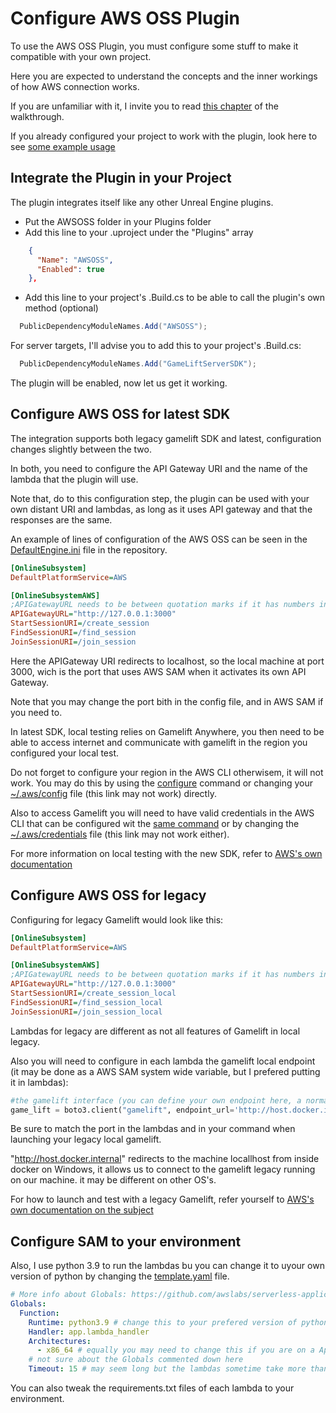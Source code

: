 # Configure AWS OSS Plugin

To use the AWS OSS Plugin, you must configure some stuff to make it compatible with your own project.

Here you are expected to understand the concepts and the inner workings of how AWS connection works.

If you are unfamiliar with it, I invite you to read [this chapter]() of the walkthrough.

If you already configured your project to work with the plugin, look here to see [some example usage](Usage.md)

## Integrate the Plugin in your Project

The plugin integrates itself like any other Unreal Engine plugins.

- Put the AWSOSS folder in your Plugins folder
- Add this line to your .uproject under the "Plugins" array
  
```json
    {
      "Name": "AWSOSS",
      "Enabled": true
    },
```

- Add this line to your project's .Build.cs to be able to call the plugin's own method (optional)

```cs
  PublicDependencyModuleNames.Add("AWSOSS");
```

For server targets, I'll advise you to add this to your project's .Build.cs:

```cs
  PublicDependencyModuleNames.Add("GameLiftServerSDK");
```

The plugin will be enabled, now let us get it working.

## Configure AWS OSS for latest SDK

The integration supports both legacy gamelift SDK and latest, configuration changes slightly between the two.

In both, you need to configure the API Gateway URI and the name of the lambda that the plugin will use.

Note that, do to this configuration step, the plugin can be used with your own distant URI and lambdas, as long as it uses API gateway and that the responses are the same.

An example of lines of configuration of the AWS OSS can be seen in the [DefaultEngine.ini](Config/DefaultEngine.ini) file in the repository.

```ini
[OnlineSubsystem]
DefaultPlatformService=AWS

[OnlineSubsystemAWS]
;APIGatewayURL needs to be between quotation marks if it has numbers in it (as it is a URL)
APIGatewayURL="http://127.0.0.1:3000"
StartSessionURI=/create_session
FindSessionURI=/find_session
JoinSessionURI=/join_session
```

Here the APIGateway URI redirects to localhost, so the local machine at port 3000, wich is the port that uses AWS SAM when it activates its own API Gateway.

Note that you may change the port bith in the config file, and in AWS SAM if you need to.

In latest SDK, local testing relies on Gamelift Anywhere, you then need to be able to access internet and communicate with gamelift in the region you configured your local test.

Do not forget to configure your region in the AWS CLI otherwisem, it will not work.
You may do this by using the [configure](https://docs.aws.amazon.com/cli/latest/reference/configure/) command or changing your [~/.aws/config](~/.aws/config) file (this link may not work) directly.

Also to access Gamelift  you will need to have valid credentials in the AWS CLI
that can be configured wit the [same command]((https://docs.aws.amazon.com/cli/latest/reference/configure/)) or by changing the [~/.aws/credentials](~/.aws/credentials) file (this link may not work either).

For more information on local testing with the new SDK, refer to [AWS's own documentation](https://docs.aws.amazon.com/gamelift/latest/developerguide/integration-testing.html)

## Configure AWS OSS for legacy

Configuring for legacy Gamelift would look like this:

```ini
[OnlineSubsystem]
DefaultPlatformService=AWS

[OnlineSubsystemAWS]
;APIGatewayURL needs to be between quotation marks if it has numbers in it (as it is a URL)
APIGatewayURL="http://127.0.0.1:3000"
StartSessionURI=/create_session_local
FindSessionURI=/find_session_local
JoinSessionURI=/join_session_local
```

Lambdas for legacy are different as not all features of Gamelift in local legacy.

Also you will need to configure in each lambda the gamelift local endpoint (it may be done as a AWS SAM system wide variable, but I prefered putting it in lambdas):

```py
#the gamelift interface (you can define your own endpoint here, a normal endpoint would be: https://gamelift.ap-northeast-1.amazonaws.com, but we're using a local address for our use case to use Gamelift Local)
game_lift = boto3.client("gamelift", endpoint_url='http://host.docker.internal:9870')
```

Be sure to match the port in the lambdas and in your command when launching your legacy local gamelift.

"http://host.docker.internal" redirects to the machine locallhost from inside docker on Windows, it allows us to connect to the gamelift legacy running on our machine. it may be different on other OS's.

For how to launch and test with a legacy Gamelift, refer yourself to [AWS's own documentation on the subject](https://docs.aws.amazon.com/gamelift/latest/developerguide/integration-testing-local.html)


## Configure SAM to your environment

Also, I use python 3.9 to run the lambdas bu you can change it to uyour own version of python by changing the [template.yaml](../../Plugins/AWSOSS/SAM/template.yaml) file.

```yaml
# More info about Globals: https://github.com/awslabs/serverless-application-model/blob/master/docs/globals.rst
Globals:
  Function:
    Runtime: python3.9 # change this to your prefered version of python
    Handler: app.lambda_handler
    Architectures:
      - x86_64 # equally you may need to change this if you are on a Apple Silicon Mac.
    # not sure about the Globals commented down here 
    Timeout: 15 # may seem long but the lambdas sometime take more than 3 seconds, it is to be sure
```

You can also tweak the requirements.txt files of each lambda to your environment.
